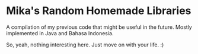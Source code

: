 # Mika's Random Homemade Libraries
A compilation of my previous code that might be useful in the future. Mostly implemented in Java and Bahasa Indonesia.

So, yeah, nothing interesting here. Just move on with your life. :)
